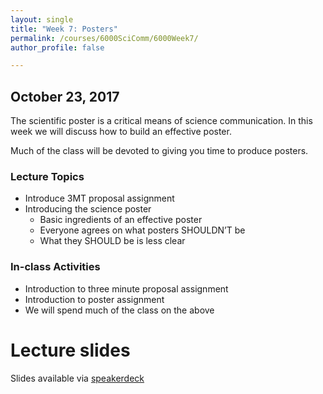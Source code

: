 ```yaml
---
layout: single
title: "Week 7: Posters"
permalink: /courses/6000SciComm/6000Week7/
author_profile: false

---
```


## October 23, 2017

The scientific poster is a critical means of science communication. In this week we will discuss how to build an effective poster.

Much of the class will be devoted to giving you time to produce posters.

### Lecture Topics

* Introduce 3MT proposal assignment
* Introducing the science poster
	- Basic ingredients of an effective poster
	- Everyone agrees on what posters SHOULDN’T be
	- What they SHOULD be is less clear

### In-class Activities

- Introduction to three minute proposal assignment
- Introduction to poster assignment
- We will spend much of the class on the above

# Lecture slides

<script async class="speakerdeck-embed" data-id="da49a2fe6d9b4dafb08eeb11eb712985" data-ratio="1.77777777777778" src="//speakerdeck.com/assets/embed.js"></script>

Slides available via [speakerdeck](https://speakerdeck.com/pandalusplatyceros/fish-6000-week-7-posters)